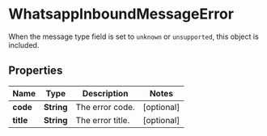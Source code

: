 

# WhatsappInboundMessageError

When the message type field is set to `unknown` or `unsupported`, this object is included.

## Properties

| Name | Type | Description | Notes |
|------------ | ------------- | ------------- | -------------|
|**code** | **String** | The error code. |  [optional] |
|**title** | **String** | The error title. |  [optional] |



